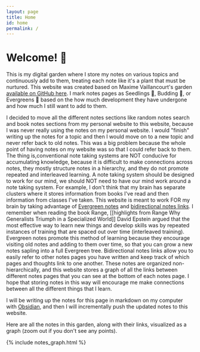 ```yaml
---
layout: page
title: Home
id: home
permalink: /
---
```


# Welcome! 🌿

This is my digital garden where I store my notes on various topics and continuously add to them, treating each note like it's a plant that must be nurtured. This website was created based on Maxime Vaillancourt's garden [available on GitHub here](https://github.com/maximevaillancourt/digital-garden-jekyll-template). I mark notes pages as Seedlings 🌱, Budding 🌿, or Evergreens 🌳 based on the how much development they have undergone and how much I still want to add to them.

I decided to move all the different notes sections like random notes search and book notes sections from my personal website to this website, because I was never really using the notes on my personal website. I would "finish" writing up the notes for a topic and then I would move on to a new topic and never refer back to old notes. This was a big problem because the whole point of having notes on my website was so that I could refer back to them. The thing is,conventional note taking systems are NOT conducive for accumulating knowledge, because it is difficult to make connections across notes, they mostly structure notes in a hierarchy, and they do not promote repeated and interleaved learning. A note taking system should be designed to work for our mind, we should NOT need to have our mind work around a note taking system. For example, I don't think that my brain has separate clusters where it stores information from books I've read and then information from classes I've taken. This website is meant to work FOR my brain by taking advantage of [Evergreen notes](https://notes.andymatuschak.org/About_these_notes?stackedNotes=z3SjnvsB5aR2ddsycyXofbYR7fCxo7RmKW2be) and [bidirectional notes links](https://maggieappleton.com/bidirectionals). I remember when reading the book Range, [[highlights from Range Why Generalists Triumph in a Specialized World]] David Epstein argued that the most effective way to learn new things and develop skills was by repeated instances of training that are spaced out over time (interleaved training). Evergreen notes promote this method of learning because they encourage visiting old notes and adding to them over time, so that you can grow a new notes sapling into a full Evergreen tree. Bidirectional notes links allow you to easily refer to other notes pages you have written and keep track of which pages and thoughts link to one another. These notes are organized non-hierarchically, and this website stores a graph of all the links between different notes pages that you can see at the bottom of each notes page. I hope that storing notes in this way will encourage me make connections between all the different things that I learn.

I will be writing up the notes for this page in markdown on my computer with [Obsidian](https://obsidian.md), and then I will incrementally push the updated notes to this website.

<style>
  .wrapper {
    max-width: 46em;
  }
</style>


<p>Here are all the notes in this garden, along with their links, visualized as a graph (zoom out if you don't see any points).</p>

{% include notes_graph.html %}
